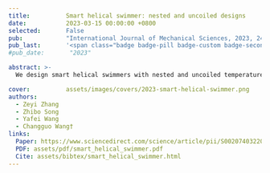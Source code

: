 ```yaml
---
title:          Smart helical swimmer: nested and uncoiled designs
date:           2023-03-15 00:00:00 +0800
selected:       False
pub:            "International Journal of Mechanical Sciences, 2023, 242, 107996"
pub_last:       '<span class="badge badge-pill badge-custom badge-secondary">Journal</span>'
#pub_date:       "2023"

abstract: >-
  We design smart helical swimmers with nested and uncoiled temperature-sensitive geometries to regulate propulsion velocity at low Reynolds number, validated through theoretical modeling and experiments for biomedical applications.

cover:          assets/images/covers/2023-smart-helical-swimmer.png
authors:
  - Zeyi Zhang
  - Zhibo Song
  - Yafei Wang
  - Changguo Wang†
links:
  Paper: https://www.sciencedirect.com/science/article/pii/S0020740322008748
  PDF: assets/pdf/smart_helical_swimmer.pdf
  Cite: assets/bibtex/smart_helical_swimmer.html
---
```


